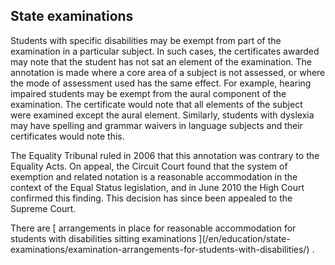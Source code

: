 ##  State examinations

Students with specific disabilities may be exempt from part of the examination
in a particular subject. In such cases, the certificates awarded may note that
the student has not sat an element of the examination. The annotation is made
where a core area of a subject is not assessed, or where the mode of
assessment used has the same effect. For example, hearing impaired students
may be exempt from the aural component of the examination. The certificate
would note that all elements of the subject were examined except the aural
element. Similarly, students with dyslexia may have spelling and grammar
waivers in language subjects and their certificates would note this.

The Equality Tribunal ruled in 2006 that this annotation was contrary to the
Equality Acts. On appeal, the Circuit Court found that the system of exemption
and related notation is a reasonable accommodation in the context of the Equal
Status legislation, and in June 2010 the High Court confirmed this finding.
This decision has since been appealed to the Supreme Court.

There are [ arrangements in place for reasonable accommodation for students
with disabilities sitting examinations ](/en/education/state-
examinations/examination-arrangements-for-students-with-disabilities/) .
